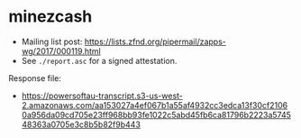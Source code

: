 # minezcash

* Mailing list post: <https://lists.zfnd.org/pipermail/zapps-wg/2017/000119.html>
* See `./report.asc` for a signed attestation.

Response file:

* https://powersoftau-transcript.s3-us-west-2.amazonaws.com/aa153027a4ef067b1a55af4932cc3edca13f30cf21060a956da09cd705e23ff968bb93fe1022c5abd45fb6ca81796b2223a574548363a0705e3c8b5b82f9b443

